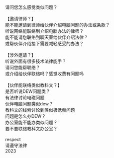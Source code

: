 <br>
<br>
<br>
<br>
请问您怎么感觉类似问题？<br>
<br>
【邀请律师？】<br>
能不能邀请到律师给伙伴介绍电脑问题的办法或条款？<br>
听说网络能联络到介绍电脑办法的律师？<br>
能不能请您联络到聊天室给伙伴介绍法律？<br>
或帮伙伴介绍接下需要减轻感受的办法？<br>
<br>
【涉外邀请？】<br>
听说外面有很多技术法律能手？<br>
请问您能帮联络？<br>
或介绍给伙伴联络吗？感觉收费有问题吗<br>
<br>
【伙伴能联络类似教科文？】<br>
是否听说DEW问题类？<br>
有法律讨论电磁问题<br>
伙伴电脑问题类似dew？<br>
教科文的线索讨论到类似极低频问题<br>
问题是怎么办DEW？<br>
办公室能不能办类似问题？<br>
要不要联络教科文办公室？<br>
<br>
respect<br>
请遵守法律<br>
2023<br>
<br>
<br>
<br>
<br>
<br>
<br>










